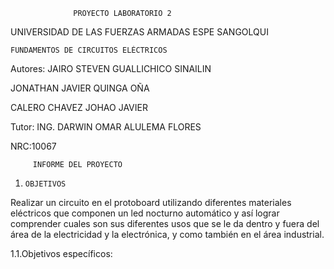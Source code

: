                   PROYECTO LABORATORIO 2

UNIVERSIDAD DE LAS FUERZAS ARMADAS ESPE SANGOLQUI


    FUNDAMENTOS DE CIRCUITOS ELÉCTRICOS
         
Autores: JAIRO STEVEN GUALLICHICO SINAILIN

JONATHAN JAVIER QUINGA OÑA        

CALERO CHAVEZ JOHAO JAVIER

Tutor: ING. DARWIN OMAR ALULEMA FLORES

NRC:10067

         INFORME DEL PROYECTO
         
  
1.     OBJETIVOS

 Realizar un circuito en el protoboard utilizando diferentes materiales eléctricos que componen un led nocturno automático y así lograr comprender cuales son sus diferentes usos que se le da dentro y fuera del área de la electricidad y la electrónica, y como también en el área industrial. 
 
1.1.Objetivos específicos:
